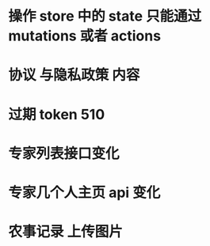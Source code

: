 # 操作 store 中的 state 只能通过 mutations 或者 actions

# 协议 与隐私政策 内容

# 过期 token 510

# 专家列表接口变化

# 专家几个人主页 api 变化

# 农事记录 上传图片
